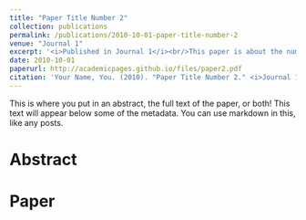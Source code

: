 ```yaml
---
title: "Paper Title Number 2"
collection: publications
permalink: /publications/2010-10-01-paper-title-number-2
venue: "Journal 1"
excerpt: '<i>Published in Journal 1</i><br/>This paper is about the number 2. The number 3 is left for future work.'
date: 2010-10-01
paperurl: http://academicpages.github.io/files/paper2.pdf
citation: 'Your Name, You. (2010). "Paper Title Number 2." <i>Journal 1</i>. 1(2). http://academicpages.github.io/files/paper2.pdf'
---
```


This is where you put in an abstract, the full text of the paper, or both! This text will appear below some of the metadata. You can use markdown in this, like any posts.

Abstract
======

Paper
======
